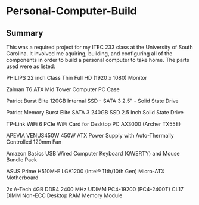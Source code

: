 # Personal-Computer-Build

## Summary

This was a required project for my ITEC 233 class at the University of South Carolina. It involved me aquiring, building, and configuring all of the components in order to build a personal computer to take home. The parts used were as listed:

PHILIPS 22 inch Class Thin Full HD (1920 x 1080) Monitor

Zalman T6 ATX Mid Tower Computer PC Case

Patriot Burst Elite 120GB Internal SSD - SATA 3 2.5" - Solid State Drive

Patriot Memory Burst Elite SATA 3 240GB SSD 2.5 Inch Solid State Drive

TP-Link WiFi 6 PCIe WiFi Card for Desktop PC AX3000 (Archer TX55E)

APEVIA VENUS450W 450W ATX Power Supply with Auto-Thermally Controlled 120mm Fan

Amazon Basics USB Wired Computer Keyboard (QWERTY) and Mouse Bundle Pack

ASUS Prime H510M-E LGA1200 (Intel® 11th/10th Gen) Micro-ATX Motherboard

2x A-Tech 4GB DDR4 2400 MHz UDIMM PC4-19200 (PC4-2400T) CL17 DIMM Non-ECC Desktop RAM Memory Module

